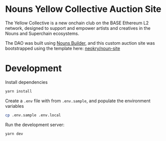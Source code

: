 # Nouns Yellow Collective Auction Site

The Yellow Collective is a new onchain club on the BASE Ethereum L2 network, designed to support and empower artists and creatives in the Nouns and Superchain ecosystems.

The DAO was built using [Nouns Builder](https://nouns.build), and this custom auction site was bootstrapped using the template here: [neokry/noun-site](https://github.com/neokry/noun-site)

# Development

Install dependencies

```bash
yarn install
```

Create a `.env` file with from `.env.sample`, and populate the environment variables

```bash
cp .env.sample .env.local
```

Run the development server:

```bash
yarn dev
```
